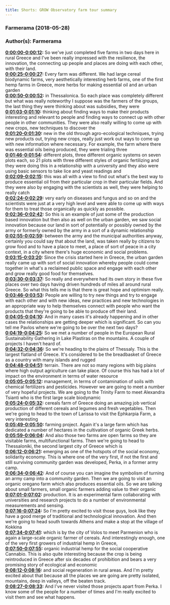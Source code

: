 ```yaml
---
title: Shorts: GROW Observatory farm tour summary
---
```

### Farmerama  (2018-05-28)  
### Author(s): Farmerama  

**[0:00:00-0:00:12](https://soundcloud.com/farmerama-radio/pavlos-and-olly#t=0:00:00):**  So we've just completed five farms in two days here in rural Greece and I've been really  impressed with the resilience, the innovation, the connecting up people and places are doing  with each other, with their land.  
**[0:00:25-0:00:27](https://soundcloud.com/farmerama-radio/pavlos-and-olly#t=0:00:25):**  Every farm was different.  We had large cereal biodynamic farms, very aesthetically interesting herb farms, one  of the first hemp farms in Greece, more herbs for making essential oil and an urban garden  
**[0:00:50-0:00:52](https://soundcloud.com/farmerama-radio/pavlos-and-olly#t=0:00:50):**  in Thessalonica.  So each place was completely different but what was really noteworthy I suppose was the  farmers of the groups, the last thing they were thinking about was subsidies, they were  
**[0:01:03-0:01:10](https://soundcloud.com/farmerama-radio/pavlos-and-olly#t=0:01:03):**  thinking about finding ways to make their products interesting and relevant to people  and finding ways to connect up with other people in other communities.  They were also really willing to come up with new crops, new techniques to discover the  
**[0:01:20-0:01:30](https://soundcloud.com/farmerama-radio/pavlos-and-olly#t=0:01:20):**  new in the old through agro-ecological techniques, trying new products out, trying new crops,  really just work out ways to come up with new information where necessary.  For example, the farm where there was essential oils being produced, they were trialing three  
**[0:01:46-0:01:54](https://soundcloud.com/farmerama-radio/pavlos-and-olly#t=0:01:46):**  different plots, three different organic systems on seven plots each, so 21 plots with three  different styles of organic fertilizing and they were doing this in a relationship with  a university and they also were using basic sensors to take lice and yeast readings and  
**[0:02:09-0:02:15](https://soundcloud.com/farmerama-radio/pavlos-and-olly#t=0:02:09):**  this was all with a view to find out what's the best way to produce essential oil from  their particular crop in their particular fields.  And they were also by engaging with the scientists as well, they were helping to really catch  
**[0:02:24-0:02:29](https://soundcloud.com/farmerama-radio/pavlos-and-olly#t=0:02:24):**  very early on diseases and fungus and so on and the scientists were just at a very high  level and were able to come up with ways for them to treat those organically as quickly  as possible.  
**[0:02:36-0:02:42](https://soundcloud.com/farmerama-radio/pavlos-and-olly#t=0:02:36):**  So this is an example of just some of the production based innovation but then also  as well on the urban garden, we saw social innovation because our land in sort of potentially  or possibly owned by the army or formerly owned by the army in a sort of a dynamic relationship  
**[0:02:55-0:02:59](https://soundcloud.com/farmerama-radio/pavlos-and-olly#t=0:02:55):**  between the army and the municipal authorities anyway, certainly you could say that about  the land, was taken really by citizens to grow food and to have a place to meet, a place  of sort of peace in a city context, in a city where there's huge economic and social problems.  
**[0:03:15-0:03:20](https://soundcloud.com/farmerama-radio/pavlos-and-olly#t=0:03:15):**  Since the crisis started here in Greece, the urban garden really came up with sort of social  innovation whereby people could come together in what's a reclaimed public space and engage  with each other and grow really good food for themselves.  
**[0:03:30-0:03:37](https://soundcloud.com/farmerama-radio/pavlos-and-olly#t=0:03:30):**  So really and everywhere had its own story in these five places over two days having  driven hundreds of miles all around rural Greece.  So what this tells me is that there is great hope and optimism really.  
**[0:03:46-0:03:53](https://soundcloud.com/farmerama-radio/pavlos-and-olly#t=0:03:46):**  People are willing to try new things and try to engage with each other and with new ideas,  new practices and new technologies in an appropriate way to help themselves connect with people  who want the products that they're going to be able to produce off their land.  
**[0:04:05-0:04:10](https://soundcloud.com/farmerama-radio/pavlos-and-olly#t=0:04:05):**  And in many cases it's already happening and in other cases the relationships are getting  deeper which is significant.  So can you tell me Pavlos where we're going to be over the next two days?  
**[0:04:19-0:04:25](https://soundcloud.com/farmerama-radio/pavlos-and-olly#t=0:04:19):**  So we met a number of people in the European Rural Sustainability Gathering in Lake Plastiras  on the mountains.  A couple of projects I haven't heard of.  
**[0:04:32-0:04:36](https://soundcloud.com/farmerama-radio/pavlos-and-olly#t=0:04:32):**  So we're heading to the plains of Thessaly.  This is the largest flatland of Greece.  It's considered to be the breadbasket of Greece as a country with many islands and rugged  
**[0:04:48-0:04:51](https://soundcloud.com/farmerama-radio/pavlos-and-olly#t=0:04:48):**  terrain.  There are not so many regions with big plains where high output agriculture can take place.  Of course this has had a lot of impact on the environment in terms of water resource  
**[0:05:05-0:05:12](https://soundcloud.com/farmerama-radio/pavlos-and-olly#t=0:05:05):**  management, in terms of contamination of soils with chemical fertilizers and pesticides.  However we are going to meet a number of very hopeful projects.  We are going to the Trinity Farm to meet Alexandra Tsianti who is the first large scale biodynamic  
**[0:05:24-0:05:32](https://soundcloud.com/farmerama-radio/pavlos-and-olly#t=0:05:24):**  cereals farm of Greece doing an amazing job vertical production of different cereals and  legumes and fresh vegetables.  Then we're going to head to the town of Larissa to visit the Ephkarpia Farm, a very interesting  
**[0:05:49-0:05:50](https://soundcloud.com/farmerama-radio/pavlos-and-olly#t=0:05:49):**  farming project.  Again it's a large farm which has dedicated a number of hectares in the cultivation of  organic Greek herbs.  
**[0:05:59-0:06:04](https://soundcloud.com/farmerama-radio/pavlos-and-olly#t=0:05:59):**  And also those two farms are open farms so they are visitable farms, multifunctional  farms.  Then we're going to head to Thessaloniki, the second largest city of Greece which is  
**[0:06:12-0:06:21](https://soundcloud.com/farmerama-radio/pavlos-and-olly#t=0:06:12):**  emerging as one of the hotspots of the social economy, solidarity economy.  This is where one of the very first, if not the first and still surviving community garden  was developed, Perka, in a former army camp.  
**[0:06:34-0:06:42](https://soundcloud.com/farmerama-radio/pavlos-and-olly#t=0:06:34):**  And of course you can imagine the symbolism of turning an army camp into a community garden.  Then we are going to visit an organic oregano farm which also produces essential oils.  So we are talking about small farmers, small organic farmers adding value to their organic  
**[0:07:01-0:07:02](https://soundcloud.com/farmerama-radio/pavlos-and-olly#t=0:07:01):**  production.  It is an experimental farm collaborating with universities and research projects to do a  number of environmental measurements and sensing.  
**[0:07:16-0:07:24](https://soundcloud.com/farmerama-radio/pavlos-and-olly#t=0:07:16):**  So I'm pretty excited to visit those guys, look like they have a good merge of traditional  and technological innovation.  And then we're going to head south towards Athens and make a stop at the village of Kokkina  
**[0:07:34-0:07:41](https://soundcloud.com/farmerama-radio/pavlos-and-olly#t=0:07:34):**  which is by the city of Volos to meet Parmenion who is again a large-scale organic farmer  of cereals.  And interestingly enough, one of the very first growers of industrial hemp in Greece,  
**[0:07:50-0:07:55](https://soundcloud.com/farmerama-radio/pavlos-and-olly#t=0:07:50):**  organic industrial hemp for the social cooperative Cannabio.  This is also quite interesting because the crop is being reintroduced in Greece after  six decades of prohibition and bears a very promising story of ecological and economic  
**[0:08:12-0:08:16](https://soundcloud.com/farmerama-radio/pavlos-and-olly#t=0:08:12):**  and social regeneration in rural areas.  And I'm pretty excited about that because all the places we are going are pretty isolated,  mountains, deep in valleys, off the beaten track.  
**[0:08:27-0:08:33](https://soundcloud.com/farmerama-radio/pavlos-and-olly#t=0:08:27):**  And I've never visited those projects apart from Perka.  I know some of the people for a number of times and I'm really excited to visit them  and see what happens.  